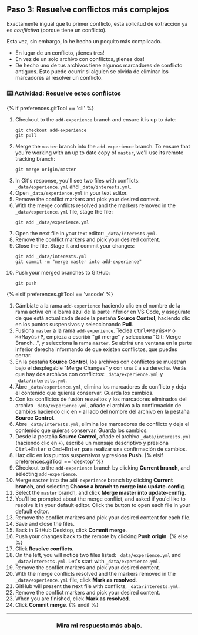 ## Paso 3: Resuelve conflictos más complejos

Exactamente ingual que tu primer conflicto, esta solicitud de extracción ya es _conflictiva_ (porque tiene un conflicto).

Esta vez, sin embargo, lo he hecho un poquito más complicado.

- En lugar de un conflicto, ¡tienes tres!
- En vez de un solo archivo con conflictos, ¡tienes dos!  
- De hecho uno de tus archivos tiene algunos marcadores de conflicto antiguos. Esto puede ocurrir si alguien se olvida de eliminar los marcadores al resolver un conflicto.

### :keyboard: Actividad: Resuelve estos conflictos

{% if preferences.gitTool == 'cli' %}
1. Checkout to the `add-experience` branch and ensure it is up to date:
    ```shell
    git checkout add-experience
    git pull
    ```
1. Merge the `master` branch into the `add-experience` branch. To ensure that you're working with an up to date copy of `master`, we'll use its remote tracking branch:
    ```shell
    git merge origin/master
    ```
1. In Git's response, you'll see two files with conflicts: `_data/experience.yml` and `_data/interests.yml`.
1. Open `_data/experience.yml` in your text editor.
1. Remove the conflict markers and pick your desired content. 
1. With the merge conflicts resolved and the markers removed in the `_data/experience.yml` file, stage the file:
    ```shell
    git add _data/experience.yml
    ```
1. Open the next file in your text editor: `_data/interests.yml`.
1. Remove the conflict markers and pick your desired content. 
1.  Close the file. Stage it and commit your changes:
    ```shell
    git add _data/interests.yml
    git commit -m "merge master into add-experience"
    ```
11. Push your merged branches to GitHub:
    ```shell
    git push
    ```
{% elsif preferences.gitTool == 'vscode' %}
1. Cámbiate a la rama `add-experience` haciendo clic en el nombre de la rama activa en la barra azul de la parte inferior en VS Code, y asegúrate de que está actualizada desde la pestaña **Source Control**, haciendo clic en los puntos suspensivos y seleccionando **Pull**.
2. Fusiona `master` a la rama `add-experience`. Teclea <kbd>Ctrl+Mayús+P</kbd> o <kbd>⌘+Mayús+P</kbd>, empieza a escribir "git merge" y selecciona "Git: Merge Branch...", y selecciona la rama `master`. Se abrirá una ventana en la parte inferior derecha informando de que existen conflictos, que puedes cerrar. 
3. En la pestaña **Source Control**, los archivos con conflictos se muestran bajo el desplegable "Merge Changes" y con una `C` a su derecha. Verás que hay dos archivos con conflictos: `_data/experience.yml` y `_data/interests.yml`.
4. Abre `_data/experience.yml`, elimina los marcadores de conflicto y deja el contenido que quieras conservar. Guarda los cambios.
5. Con los conflictos de fusión resueltos y los marcadores eliminados del archivo `_data/experience.yml`, añade el archivo a la confirmación de cambios haciendo clic en `+` al lado del nombre del archivo en la pestaña **Source Control**.
6. Abre `_data/interests.yml`, elimina los marcadores de conflicto y deja el contenido que quieras conservar. Guarda los cambios.
7. Desde la pestaña **Source Control**, añade el archivo `_data/interests.yml` (haciendo clic en `+`), escribe un mensaje descriptivo y presiona <kbd>Ctrl+Enter</kbd> o <kbd>Cmd+Enter</kbd> para realizar una confirmación de cambios.
8. Haz clic en los puntos suspensivos y presiona **Push**.
{% elsif preferences.gitTool == 'desktop' %}
1. Checkout to the `add-experience` branch by clicking **Current branch**, and selecting `add-experience`. 
2. Merge `master` into the `add-experience` branch by clicking **Current branch**, and selecting **Choose a branch to merge into update-config**. 
3. Select the `master` branch, and click **Merge master into update-config**.
4. You'll be prompted about the merge conflict, and asked if you'd like to resolve it in your default editor. Click the button to open each file in your default editor. 
5. Remove the conflict markers and pick your desired content for each file. 
6. Save and close the files.
7. Back in GitHub Desktop, click **Commit merge**.
8. Push your changes back to the remote by clicking **Push origin**.
{% else %}
1. Click **Resolve conflicts**.
1. On the left, you will notice two files listed: `_data/experience.yml` and `_data/interests.yml`. Let's start with `_data/experience.yml`.
1. Remove the conflict markers and pick your desired content. 
1. With the merge conflicts resolved and the markers removed in the `_data/experience.yml` file, click **Mark as resolved**.
1. GitHub will present the next file with conflicts, `_data/interests.yml`.
1. Remove the conflict markers and pick your desired content. 
1. When you are finished, click **Mark as resolved**.
1. Click **Commit merge**.
{% endif %}
<hr>
<h3 align="center">Mira mi respuesta más abajo.</h3>

